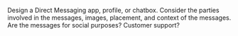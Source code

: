 Design a Direct Messaging app, profile, or chatbox. Consider the parties involved in the messages, images, placement, and context of the messages. Are the messages for social purposes? Customer support? 
